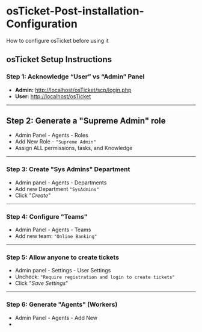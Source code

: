 # osTicket-Post-installation-Configuration
How to configure osTicket before using it

##  osTicket Setup Instructions

###  Step 1: Acknowledge “User” vs “Admin” Panel
- **Admin:** [http://localhost/osTicket/scp/login.php](http://localhost/osTicket/scp/login.php)  
- **User:** [http://localhost/osTicket](http://localhost/osTicket)

---
##  Step 2: Generate a "Supreme Admin" role
- Admin Panel - Agents - Roles
- Add New Role - `"Supreme Admin"`
- Assign ALL permissions, tasks, and Knowledge

_ _ _

### Step 3: Create "Sys Admins" Department
- Admin panel - Agents - Departments
- Add new Department `"SysAdmins"`
- Click "*Create*"

 _ _ _

 ### Step 4: Configure "Teams"
 - Admin Panel - Agents - Teams
 - Add new team: `"Online Banking"`

_ _ _

### Step 5: Allow anyone to create tickets
- Admin panel - Settings - User Settings
- Uncheck: `"Require registration and login to create tickets"`
- Click "*Save Settings*"

_ _ _
### Step 6: Generate "Agents" (Workers)
- Admin Panel - Agents - Add New
- 
